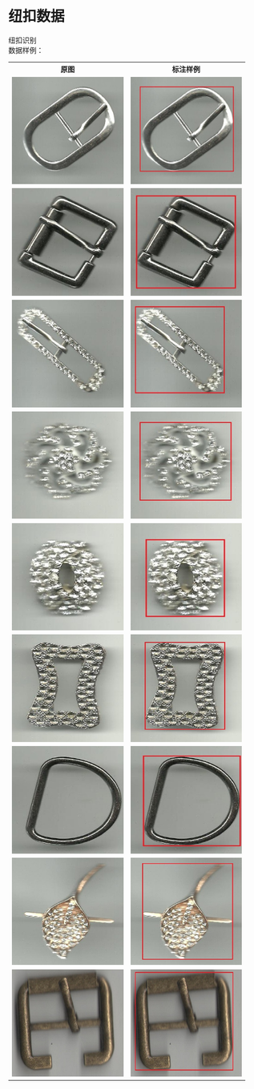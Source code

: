 # 纽扣数据
纽扣识别
<br>数据样例：<br>
<table>
  <tr>
    <th>原图</th>
    <th>标注样例</th>
  </tr>
  <tr>
    <td> <img src="https://github.com/cmhu/Button-recognition/blob/master/pic/1.jpg" width="222.5" height="214.5" /> </td>
    <td> <img src="https://github.com/cmhu/Button-recognition/blob/master/pic/1-1.jpg" width="222.5" height="214.5" /> </td>
  </tr>
  <tr>
    <td> <img src="https://github.com/cmhu/Button-recognition/blob/master/pic/2.jpg" width="222.5" height="214.5" /> </td>
    <td> <img src="https://github.com/cmhu/Button-recognition/blob/master/pic/2-1.jpg" width="222.5" height="214.5" /> </td>
  </tr>
  <tr>
    <td> <img src="https://github.com/cmhu/Button-recognition/blob/master/pic/3.jpg" width="222.5" height="214.5" /> </td>
    <td> <img src="https://github.com/cmhu/Button-recognition/blob/master/pic/3-1.jpg" width="222.5" height="214.5" /> </td>
  </tr>     
    <tr>
    <td> <img src="https://github.com/cmhu/Button-recognition/blob/master/pic/4.jpg" width="222.5" height="214.5" /> </td>
    <td> <img src="https://github.com/cmhu/Button-recognition/blob/master/pic/4-1.jpg" width="222.5" height="214.5" /> </td>
  </tr>  
    <tr>
    <td> <img src="https://github.com/cmhu/Button-recognition/blob/master/pic/5.jpg" width="222.5" height="214.5" /> </td>
    <td> <img src="https://github.com/cmhu/Button-recognition/blob/master/pic/5-1.jpg" width="222.5" height="214.5" /> </td>
  </tr> 
  <tr>
    <td> <img src="https://github.com/cmhu/Button-recognition/blob/master/pic/6.jpg" width="222.5" height="214.5" /> </td>
    <td> <img src="https://github.com/cmhu/Button-recognition/blob/master/pic/6-1.jpg" width="222.5" height="214.5" /> </td>
  </tr> 
  <tr>
    <td> <img src="https://github.com/cmhu/Button-recognition/blob/master/pic/7.jpg" width="222.5" height="214.5" /> </td>
    <td> <img src="https://github.com/cmhu/Button-recognition/blob/master/pic/7-1.jpg" width="222.5" height="214.5" /> </td>
  </tr> 
  <tr>
    <td> <img src="https://github.com/cmhu/Button-recognition/blob/master/pic/8.jpg" width="222.5" height="214.5" /> </td>
    <td> <img src="https://github.com/cmhu/Button-recognition/blob/master/pic/8-1.jpg" width="222.5" height="214.5" /> </td>
  </tr>
  <tr>
    <td> <img src="https://github.com/cmhu/Button-recognition/blob/master/pic/9.jpg" width="222.5" height="214.5" /> </td>
    <td> <img src="https://github.com/cmhu/Button-recognition/blob/master/pic/9-1.jpg" width="222.5" height="214.5" /> </td>
  </tr> 
</table>

    
      
      
